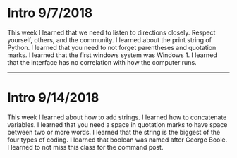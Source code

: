 # Intro 9/7/2018

This week I learned that we need to listen to directions closely. Respect yourself, others, and the community. I learned about the print string of Python. I learned that you need to not forget parentheses and quotation marks. I learned that the first windows system was Windows 1. I learned that the interface has no correlation with how the computer runs.

---

# Intro 9/14/2018

This week I learned about how to add strings. I learned how to concatenate variables. I learned that you need a space in quotation marks to have space between two or more words. I learned that the string is the biggest of the four types of coding. I learned that boolean was named after George Boole. I learned to not miss this class for the command post.
